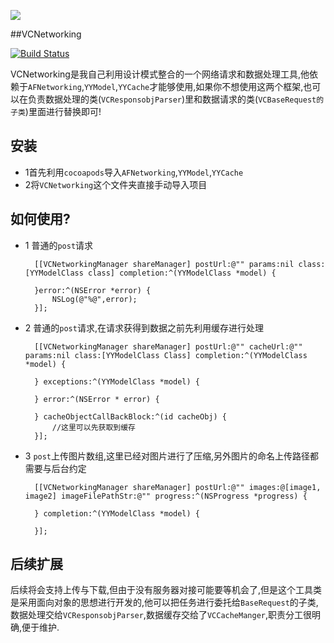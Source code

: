 ![](https://github.com/RPGLiker/VCNetworking/blob/master/Resource/%E5%B1%8F%E5%B9%95%E5%BF%AB%E7%85%A7%202018-02-12%20%E4%B8%8B%E5%8D%889.05.59.png)

##VCNetworking

[![Build Status](https://travis-ci.org/RPGLiker/VCNetworking.svg?branch=master)](https://travis-ci.org/RPGLiker/VCNetworking)

VCNetworking是我自己利用设计模式整合的一个网络请求和数据处理工具,他依赖于`AFNetworking`,`YYModel`,`YYCache`才能够使用,如果你不想使用这两个框架,也可以在负责数据处理的类(`VCResponsobjParser`)里和数据请求的类(`VCBaseRequest的子类`)里面进行替换即可!


## 安装
- 1首先利用`cocoapods`导入`AFNetworking`,`YYModel`,`YYCache`
- 2将`VCNetworking`这个文件夹直接手动导入项目

## 如何使用?
- 1 普通的`post`请求

    	[[VCNetworkingManager shareManager] postUrl:@"" params:nil class:[YYModelClass class] completion:^(YYModelClass *model) {
            
        }error:^(NSError *error) {
            NSLog(@"%@",error);
        }];
        
- 2 普通的`post`请求,在请求获得到数据之前先利用缓存进行处理

    	[[VCNetworkingManager shareManager] postUrl:@"" cacheUrl:@"" params:nil class:[YYModelClass Class] completion:^(YYModelClass *model) {
            
        } exceptions:^(YYModelClass *model) {
            
        } error:^(NSError * error) {
            
        } cacheObjectCallBackBlock:^(id cacheObj) {
            //这里可以先获取到缓存
        }];
- 3 `post`上传图片数组,这里已经对图片进行了压缩,另外图片的命名上传路径都需要与后台约定       
 
    	[[VCNetworkingManager shareManager] postUrl:@"" images:@[image1, image2] imageFilePathStr:@"" progress:^(NSProgress *progress) {
            
        } completion:^(YYModelClass *model) {
            
        }];
        
## 后续扩展
后续将会支持上传与下载,但由于没有服务器对接可能要等机会了,但是这个工具类是采用面向对象的思想进行开发的,他可以把任务进行委托给`BaseRequest`的子类,数据处理交给`VCResponsobjParser`,数据缓存交给了`VCCacheManger`,职责分工很明确,便于维护.